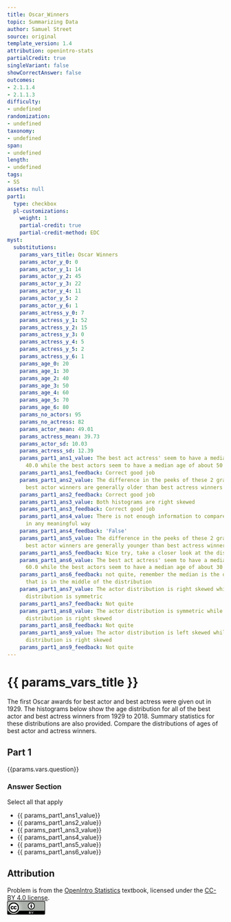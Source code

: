 ```yaml
---
title: Oscar_Winners
topic: Summarizing Data
author: Samuel Street
source: original
template_version: 1.4
attribution: openintro-stats
partialCredit: true
singleVariant: false
showCorrectAnswer: false
outcomes:
- 2.1.1.4
- 2.1.1.3
difficulty:
- undefined
randomization:
- undefined
taxonomy:
- undefined
span:
- undefined
length:
- undefined
tags:
- SS
assets: null
part1:
  type: checkbox
  pl-customizations:
    weight: 1
    partial-credit: true
    partial-credit-method: EDC
myst:
  substitutions:
    params_vars_title: Oscar Winners
    params_actor_y_0: 0
    params_actor_y_1: 14
    params_actor_y_2: 45
    params_actor_y_3: 22
    params_actor_y_4: 11
    params_actor_y_5: 2
    params_actor_y_6: 1
    params_actress_y_0: 7
    params_actress_y_1: 52
    params_actress_y_2: 15
    params_actress_y_3: 0
    params_actress_y_4: 5
    params_actress_y_5: 2
    params_actress_y_6: 1
    params_age_0: 20
    params_age_1: 30
    params_age_2: 40
    params_age_3: 50
    params_age_4: 60
    params_age_5: 70
    params_age_6: 80
    params_no_actors: 95
    params_no_actress: 82
    params_actor_mean: 49.01
    params_actress_mean: 39.73
    params_actor_sd: 10.03
    params_actress_sd: 12.39
    params_part1_ans1_value: The best act actress' seem to have a median age of approximately
      40.0 while the best actors seem to have a median age of about 50
    params_part1_ans1_feedback: Correct good job
    params_part1_ans2_value: The difference in the peeks of these 2 graphs could suggest
      best actor winners are generally older than best actress winners
    params_part1_ans2_feedback: Correct good job
    params_part1_ans3_value: Both histograms are right skewed
    params_part1_ans3_feedback: Correct good job
    params_part1_ans4_value: There is not enough information to compare the 2 distributions
      in any meaningful way
    params_part1_ans4_feedback: 'False'
    params_part1_ans5_value: The difference in the peeks of these 2 graphs could suggest
      best actor winners are generally younger than best actress winners
    params_part1_ans5_feedback: Nice try, take a closer look at the distributions
    params_part1_ans6_value: The best act actress' seem to have a median age of approximately
      60.0 while the best actors seem to have a median age of about 30
    params_part1_ans6_feedback: not quite, remember the median is the observation
      that is in the middle of the distribution
    params_part1_ans7_value: The actor distribution is right skewed while the actress
      distribution is symmetric
    params_part1_ans7_feedback: Not quite
    params_part1_ans8_value: The actor distribution is symmetric while the actress
      distribution is right skewed
    params_part1_ans8_feedback: Not quite
    params_part1_ans9_value: The actor distribution is left skewed while the actress
      distribution is right skewed
    params_part1_ans9_feedback: Not quite
---
```

# {{ params_vars_title }}
The first Oscar awards for best actor and best actress were given out in 1929. The histograms below show the age distribution for all of the best actor and best actress winners from 1929 to 2018. Summary statistics for these distributions are also provided. Compare the distributions of ages of best actor and actress winners.

<pl-figure file-name="figure 1.png" type="dynamic" width="500px"></pl-figure>

## Part 1

{{params.vars.question}}

### Answer Section

Select all that apply

- {{ params_part1_ans1_value}}
- {{ params_part1_ans2_value}}
- {{ params_part1_ans3_value}}
- {{ params_part1_ans4_value}}
- {{ params_part1_ans5_value}}
- {{ params_part1_ans6_value}}

## Attribution

Problem is from the [OpenIntro Statistics](https://openintro.org/book/os/) textbook, licensed under the [CC-BY 4.0 license](https://creativecommons.org/licenses/by/4.0/).<br>![Image representing the Creative Commons 4.0 BY license.](https://raw.githubusercontent.com/firasm/bits/master/by.png)